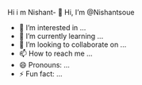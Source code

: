   Hi i m Nishant- 👋 Hi, I’m @Nishantsoue
- 👀 I’m interested in ...
- 🌱 I’m currently learning ...
- 💞️ I’m looking to collaborate on ...
- 📫 How to reach me ...
- 😄 Pronouns: ...
- ⚡ Fun fact: ...

<!---
Nishantsoue/Nishantsoue is a ✨ special ✨ repository because its `README.md` (this file) appears on your GitHub profile.
You can click the Preview link to take a look at your changes.
--->
